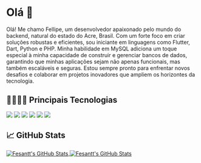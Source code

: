 # Olá 👋

Olá! Me chamo Fellipe, um desenvolvedor apaixonado pelo mundo do backend, natural do estado do Acre, Brasil. Com um forte foco em criar soluções robustas e eficientes, sou iniciante em linguagens como Flutter, Dart, Python e PHP. Minha habilidade em MySQL adiciona um toque especial à minha capacidade de construir e gerenciar bancos de dados, garantindo que minhas aplicações sejam não apenas funcionais, mas também escaláveis e seguras. Estou sempre pronto para enfrentar novos desafios e colaborar em projetos inovadores que ampliem os horizontes da tecnologia.

## 👨🏽‍💻🚀 Principais Tecnologias


<img src="https://img.shields.io/badge/php-%23777BB4.svg?&style=for-the-badge&logo=php&logoColor=white" /> <img src="https://img.shields.io/badge/laravel%20-%23FF2D20.svg?&style=for-the-badge&logo=laravel&logoColor=white"/> <img src="https://img.shields.io/badge/Flutter%20-%2302569B.svg?&style=for-the-badge&logo=Flutter&logoColor=white" />
 <img src="https://img.shields.io/badge/dart-%230175C2.svg?&style=for-the-badge&logo=dart&logoColor=white"/> <img src="https://img.shields.io/badge/python-3670A0?style=for-the-badge&logo=python&logoColor=ffdd54" /> <img src="https://img.shields.io/badge/mysql-%2300f.svg?&style=for-the-badge&logo=mysql&logoColor=white"/>


## &#x1f4c8; GitHub Stats

<a href="https://github.com/Fesantt/Fesantt">
  <img align="center" src="https://github-readme-stats.vercel.app/api/top-langs/?username=Fesantt&title_color=ffffff&text_color=c9cacc&icon_color=2bbc8a&bg_color=1d1f21" alt="Fesantt's GitHub Stats" />
</a>
<a href="https://github.com/Fesantt">
  <img align="center" src="https://github-readme-stats.vercel.app/api?username=Fesantt&show_icons=true&line_height=27&count_private=true&title_color=ffffff&text_color=c9cacc&icon_color=2bbc8a&bg_color=1d1f21" alt="Fesantt's GitHub Stats" />
</a>

<!--

  
  <a href="https://www.linkedin.com/in/Fesantt" alt="Connect on LinkedIn"> 
  <img src="https://img.shields.io/badge/linkedin-%230077B5.svg?&style=for-the-badge&logo=linkedin&logoColor=white" />
</a> <a href="mailto:Fesantt@lobohost.com.br">
  <img src="https://img.shields.io/badge/email me-%23D14836.svg?&style=for-the-badge&logo=gmail&logoColor=white" />
</a> -->

<!-- links to social media icons -->

<!-- icons with padding -->

[1.1]: http://i.imgur.com/0o48UoR.png (github icon with padding)

<!-- icons without padding -->

[1.2]: http://i.imgur.com/9I6NRUm.png (github icon without padding)
[2.2]: https://raw.githubusercontent.com/MartinHeinz/MartinHeinz/master/linkedin-3-16.png (LinkedIn icon without padding)


<!-- links to your social media accounts -->

[1]: https://github.com/olayemii
[1]: https://www.linkedin.com/in/olayemii/


<!-- Resources -->
<!-- Icons: https://simpleicons.org/ -->
<!-- GitHub Stats: https://github.com/anuraghazra/github-readme-stats -->
<!-- Emojis: https://emojipedia.org/emoji/ -->
<!-- HTML Emojis: https://www.fileformat.info/index.htm -->
<!-- Shields: https://shields.io/ -->
<!-- Awesome GitHub Profile README: https://github.com/abhisheknaiidu/awesome-github-profile-readme -->
